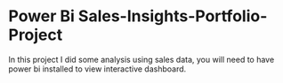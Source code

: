 # Power Bi Sales-Insights-Portfolio-Project


In this project I did some analysis using sales data, you will need to have power bi installed to view interactive dashboard. 
